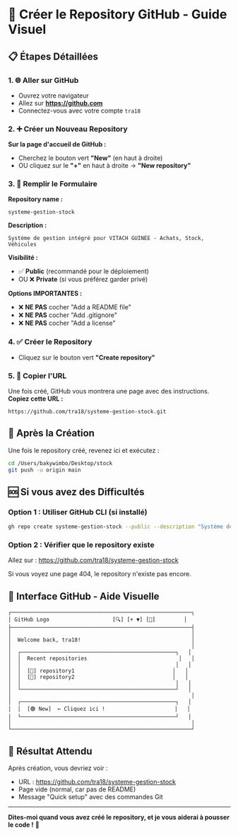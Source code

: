 # 🐙 Créer le Repository GitHub - Guide Visuel

## 📋 Étapes Détaillées

### 1. 🌐 Aller sur GitHub
- Ouvrez votre navigateur
- Allez sur **https://github.com**
- Connectez-vous avec votre compte `tra18`

### 2. ➕ Créer un Nouveau Repository

**Sur la page d'accueil de GitHub :**
- Cherchez le bouton vert **"New"** (en haut à droite)
- OU cliquez sur le **"+"** en haut à droite → **"New repository"**

### 3. 📝 Remplir le Formulaire

**Repository name :**
```
systeme-gestion-stock
```

**Description :**
```
Système de gestion intégré pour VITACH GUINÉE - Achats, Stock, Véhicules
```

**Visibilité :**
- ✅ **Public** (recommandé pour le déploiement)
- OU ❌ **Private** (si vous préférez garder privé)

**Options IMPORTANTES :**
- ❌ **NE PAS** cocher "Add a README file"
- ❌ **NE PAS** cocher "Add .gitignore"
- ❌ **NE PAS** cocher "Add a license"

### 4. ✅ Créer le Repository
- Cliquez sur le bouton vert **"Create repository"**

### 5. 🔗 Copier l'URL
Une fois créé, GitHub vous montrera une page avec des instructions. **Copiez cette URL :**
```
https://github.com/tra18/systeme-gestion-stock.git
```

## 🚀 Après la Création

Une fois le repository créé, revenez ici et exécutez :

```bash
cd /Users/bakywimbo/Desktop/stock
git push -u origin main
```

## 🆘 Si vous avez des Difficultés

### Option 1 : Utiliser GitHub CLI (si installé)
```bash
gh repo create systeme-gestion-stock --public --description "Système de gestion intégré pour VITACH GUINÉE"
```

### Option 2 : Vérifier que le repository existe
Allez sur : https://github.com/tra18/systeme-gestion-stock

Si vous voyez une page 404, le repository n'existe pas encore.

## 📱 Interface GitHub - Aide Visuelle

```
┌─────────────────────────────────────────────────────────┐
│ GitHub Logo                    [🔍] [+ ▼] [👤]         │
├─────────────────────────────────────────────────────────┤
│                                                         │
│  Welcome back, tra18!                                   │
│                                                         │
│  ┌─────────────────────────────────────────────────┐   │
│  │  Recent repositories                             │   │
│  │                                                 │   │
│  │  [📁] repository1                               │   │
│  │  [📁] repository2                               │   │
│  │                                                 │   │
│  └─────────────────────────────────────────────────┘   │
│                                                         │
│  ┌─────────────────────────────────────────────────┐   │
│  │  [🟢 New]  ← Cliquez ici !                      │   │
│  └─────────────────────────────────────────────────┘   │
│                                                         │
└─────────────────────────────────────────────────────────┘
```

## 🎯 Résultat Attendu

Après création, vous devriez voir :
- URL : https://github.com/tra18/systeme-gestion-stock
- Page vide (normal, car pas de README)
- Message "Quick setup" avec des commandes Git

---

**Dites-moi quand vous avez créé le repository, et je vous aiderai à pousser le code !** 🚀
